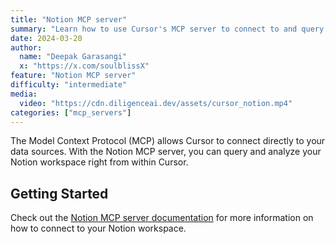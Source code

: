 ```yaml
---
title: "Notion MCP server"
summary: "Learn how to use Cursor's MCP server to connect to and query your Notion workspace directly from the editor"
date: 2024-03-20
author:
  name: "Deepak Garasangi"
  x: "https://x.com/soulblissX"
feature: "Notion MCP server"
difficulty: "intermediate"
media:
  video: "https://cdn.diligenceai.dev/assets/cursor_notion.mp4"
categories: ["mcp_servers"]
---
```


The Model Context Protocol (MCP) allows Cursor to connect directly to your data sources. With the Notion MCP server, you can query and analyze your Notion workspace right from within Cursor.

## Getting Started

Check out the [Notion MCP server documentation](https://github.com/suekou/mcp-notion-server) for more information on how to connect to your Notion workspace.